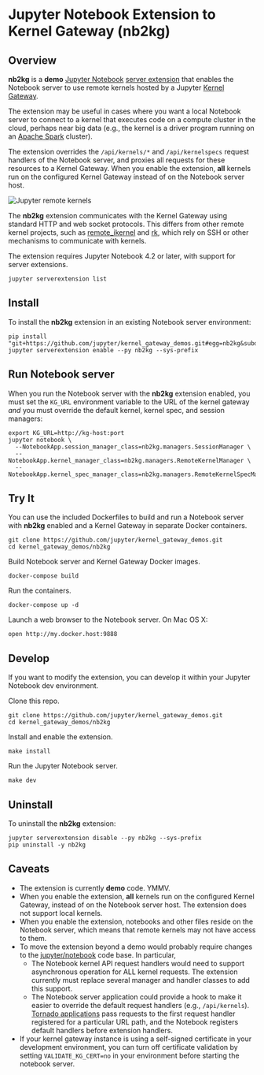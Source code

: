 # Jupyter Notebook Extension to Kernel Gateway (nb2kg)

## Overview

**nb2kg** is a **demo** [Jupyter Notebook](https://github.com/jupyter/notebook) [server extension](http://jupyter-notebook.readthedocs.io/en/latest/extending/handlers.html#writing-a-notebook-server-extension)
that enables the Notebook server to use remote kernels hosted by a Jupyter [Kernel Gateway](https://github.com/jupyter/kernel_gateway).

The extension may be useful in cases where you want a local Notebook server to connect to a kernel that executes code on a compute cluster in the cloud, perhaps near big data (e.g., the kernel is a driver program running on an [Apache Spark](http://spark.apache.org/) cluster).

The extension overrides the `/api/kernels/*` and `/api/kernelspecs` request handlers of the Notebook server, and proxies all requests for these resources to a Kernel Gateway.  When you enable the extension, **all** kernels run on the configured Kernel Gateway instead of on the Notebook server host.

![Jupyter remote kernels](https://github.com/jupyter/kernel_gateway_demos/blob/master/nb2kg/deploy.png)

The **nb2kg** extension communicates with the Kernel Gateway using standard HTTP and web socket protocols.  This differs from other remote kernel projects, such as [remote_ikernel](https://pypi.python.org/pypi/remote_ikernel) and [rk](https://github.com/korniichuk/rk), which rely on SSH or other mechanisms to communicate with kernels.

The extension requires Jupyter Notebook 4.2 or later, with support for server extensions.

```
jupyter serverextension list
```

## Install

To install the **nb2kg** extension in an existing Notebook server environment:

```
pip install "git+https://github.com/jupyter/kernel_gateway_demos.git#egg=nb2kg&subdirectory=nb2kg"
jupyter serverextension enable --py nb2kg --sys-prefix
```

## Run Notebook server

When you run the Notebook server with the **nb2kg** extension enabled, you must set the `KG_URL` environment variable to the URL of the kernel gateway _and_ you must override the default kernel, kernel spec, and session managers:

```
export KG_URL=http://kg-host:port
jupyter notebook \
  --NotebookApp.session_manager_class=nb2kg.managers.SessionManager \
  --NotebookApp.kernel_manager_class=nb2kg.managers.RemoteKernelManager \
  --NotebookApp.kernel_spec_manager_class=nb2kg.managers.RemoteKernelSpecManager 
```

## Try It

You can use the included Dockerfiles to build and run a Notebook server with **nb2kg** enabled and a Kernel Gateway in separate Docker containers.

```
git clone https://github.com/jupyter/kernel_gateway_demos.git
cd kernel_gateway_demos/nb2kg
```

Build Notebook server and Kernel Gateway Docker images.

```
docker-compose build
```

Run the containers.

```
docker-compose up -d
```

Launch a web browser to the Notebook server.  On Mac OS X:

```
open http://my.docker.host:9888
```

## Develop

If you want to modify the extension, you can develop it within your Jupyter Notebook dev environment.

Clone this repo.

```
git clone https://github.com/jupyter/kernel_gateway_demos.git
cd kernel_gateway_demos/nb2kg
```

Install and enable the extension.

```
make install
```

Run the Jupyter Notebook server.

```
make dev
```

## Uninstall

To uninstall the **nb2kg** extension:

```
jupyter serverextension disable --py nb2kg --sys-prefix
pip uninstall -y nb2kg
```

## Caveats

* The extension is currently **demo** code.  YMMV.
* When you enable the extension, **all** kernels run on the configured Kernel Gateway, instead of on the Notebook server host.  The extension does not support local kernels.
* When you enable the extension, notebooks and other files reside on the Notebook server, which means that remote kernels may not have access to them.
* To move the extension beyond a demo would probably require changes to the [jupyter/notebook](https://github.com/jupyter/notebook) code base.  In particular,
	* The Notebook kernel API request handlers would need to support asynchronous operation for ALL kernel requests.  The extension currently must replace several manager and handler classes to add this support.
	* The Notebook server application could provide a hook to make it easier to override the default request handlers (e.g., `/api/kernels`).  [Tornado applications](http://www.tornadoweb.org/en/latest/web.html) pass requests to the first request handler registered for a particular URL path, and the Notebook registers default handlers before extension handlers.
* If your kernel gateway instance is using a self-signed certificate in your development environment, you can turn off certificate validation by setting `VALIDATE_KG_CERT=no` in your environment before starting the notebook server.
